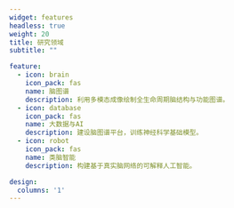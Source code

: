 ```yaml
---
widget: features
headless: true
weight: 20
title: 研究领域
subtitle: ""

feature:
  - icon: brain
    icon_pack: fas
    name: 脑图谱
    description: 利用多模态成像绘制全生命周期脑结构与功能图谱。
  - icon: database
    icon_pack: fas
    name: 大数据与AI
    description: 建设脑图谱平台，训练神经科学基础模型。
  - icon: robot
    icon_pack: fas
    name: 类脑智能
    description: 构建基于真实脑网络的可解释人工智能。

design:
  columns: '1'
---
```

